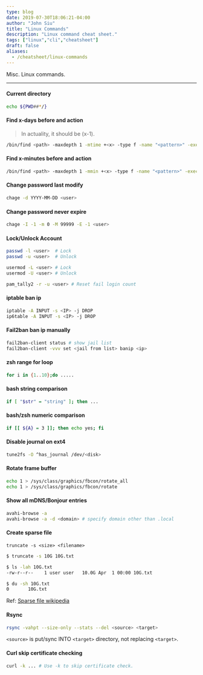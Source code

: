 ```yaml
---
type: blog
date: 2019-07-30T18:06:21-04:00
author: "John Siu"
title: "Linux Commands"
description: "Linux command cheat sheet."
tags: ["linux","cli","cheatsheet"]
draft: false
aliases:
  - /cheatsheet/linux-commands
---
```

Misc. Linux commands.
<!--more-->

---

#### Current directory

```sh
echo ${PWD##*/}
```

#### Find x-days before and action

> In actuality, it should be (x-1).

```sh
/bin/find <path> -maxdepth 1 -mtime +<x> -type f -name "<pattern>" -exec rm -f {} \;
```

#### Find x-minutes before and action

```sh
/bin/find <path> -maxdepth 1 -mmin +<x> -type f -name "<pattern>" -exec rm -f {} \;
```

#### Change password last modify

```sh
chage -d YYYY-MM-DD <user>
```

#### Change password never expire

```sh
chage -I -1 -m 0 -M 99999 -E -1 <user>
```

#### Lock/Unlock Account

```sh
passwd -l <user>  # Lock
passwd -u <user>  # Unlock

usermod -L <user> # Lock
usermod -U <user> # Unlock

pam_tally2 -r -u <user> # Reset fail login count
```

#### iptable ban ip

```sh
iptable -A INPUT -s <IP> -j DROP
ip6table -A INPUT -s <IP> -j DROP
```

#### Fail2ban ban ip manually

```sh
fail2ban-client status # show jail list
fail2ban-client -vvv set <jail from list> banip <ip>
```

#### zsh range for loop

```sh
for i in {1..10};do .....
```

#### bash string comparison

```sh
if [ "$str" = "string" ]; then ...
```

#### bash/zsh numeric comparison

```sh
if [[ ${A} = 3 ]]; then echo yes; fi
```

#### Disable journal on ext4

```sh
tune2fs -O ^has_journal /dev/<disk>
```

#### Rotate frame buffer

```sh
echo 1 > /sys/class/graphics/fbcon/rotate_all
echo 1 > /sys/class/graphics/fbcon/rotate
```

#### Show all mDNS/Bonjour entries

```sh
avahi-browse -a
avahi-browse -a -d <domain> # specify domain other than .local
```

#### Create sparse file

`truncate -s <size> <filename>`

```sh
$ truncate -s 10G 10G.txt

$ ls -lah 10G.txt
-rw-r--r--    1 user user   10.0G Apr  1 00:00 10G.txt

$ du -sh 10G.txt
0       10G.txt
```

Ref: [Sparse file wikipedia](https://wiki.archlinux.org/index.php/Sparse_file)

#### Rsync

```sh
rsync -vahpt --size-only --stats --del <source> <target>
```

`<source>` is put/sync INTO `<target>` directory, not replacing `<target>`.

#### Curl skip certificate checking

```sh
curl -k ... # Use -k to skip certificate check.
```
